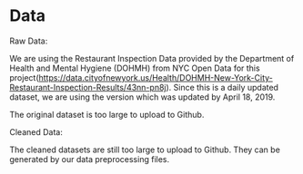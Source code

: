 # Data

Raw Data:

We are using the Restaurant Inspection Data provided by the Department of Health and Mental Hygiene (DOHMH) from NYC Open Data for this project(https://data.cityofnewyork.us/Health/DOHMH-New-York-City-Restaurant-Inspection-Results/43nn-pn8j). Since this is a daily updated dataset, we are using the version which was updated by April 18, 2019.

The original dataset is too large to upload to Github.

Cleaned Data:

The cleaned datasets are still too large to upload to Github. They can be generated by our data preprocessing files.
